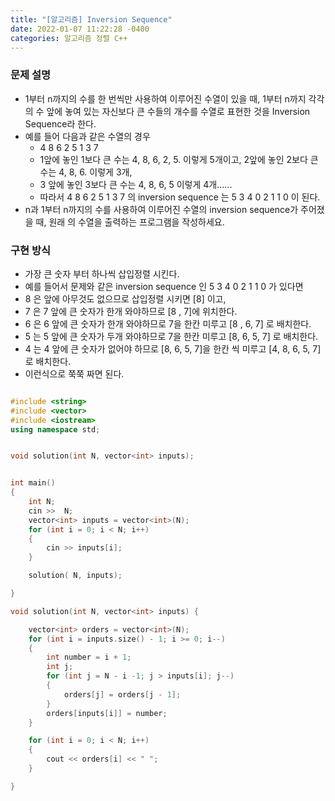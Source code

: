 ```yaml
---
title: "[알고리즘] Inversion Sequence"
date: 2022-01-07 11:22:28 -0400
categories: 알고리즘 정렬 C++
---
```


### 문제 설명

- 1부터 n까지의 수를 한 번씩만 사용하여 이루어진 수열이 있을 때, 1부터 n까지 각각의 수 앞에 놓여 있는 자신보다 큰 수들의 개수를 수열로 표현한 것을 Inversion Sequence라 한다.
- 예를 들어 다음과 같은 수열의 경우
    - 4 8 6 2 5 1 3 7
    - 1앞에 놓인 1보다 큰 수는 4, 8, 6, 2, 5. 이렇게 5개이고, 2앞에 놓인 2보다 큰 수는 4, 8, 6. 이렇게 3개,
    - 3 앞에 놓인 3보다 큰 수는 4, 8, 6, 5 이렇게 4개......
    - 따라서 4 8 6 2 5 1 3 7 의 inversion sequence 는 5 3 4 0 2 1 1 0 이 된다.
- n과 1부터 n까지의 수를 사용하여 이루어진 수열의 inversion sequence가 주어졌을 때, 원래 의 수열을 출력하는 프로그램을 작성하세요.


### 구현 방식

- 가장 큰 숫자 부터 하나씩 삽입정렬 시킨다.
- 예를 들어서 문제와 같은 inversion sequence 인 5 3 4 0 2 1 1 0 가 있다면
- 8 은 앞에 아무것도 없으므로 삽입정렬 시키면 [8] 이고,
- 7 은 7 앞에 큰 숫자가 한개 와야하므로 [8 , 7]에 위치한다.
- 6 은 6 앞에 큰 숫자가 한개 와야하므로 7을 한칸 미루고 [8 , 6, 7] 로 배치한다.
- 5 는 5 앞에 큰 숫자가 두개 와야하므로 7을 한칸 미루고 [8, 6, 5, 7] 로 배치한다.
- 4 는 4 앞에 큰 숫자가 없어야 하므로 [8, 6, 5, 7]을 한칸 씩 미루고 [4, 8, 6, 5, 7] 로 배치한다.
- 이런식으로 쭉쭉 짜면 된다.


```cpp

#include <string>
#include <vector>
#include <iostream>
using namespace std;


void solution(int N, vector<int> inputs);


int main()
{
    int N;
    cin >>  N;
    vector<int> inputs = vector<int>(N);
    for (int i = 0; i < N; i++)
    {
        cin >> inputs[i];
    }

    solution( N, inputs);

}

void solution(int N, vector<int> inputs) {

    vector<int> orders = vector<int>(N);
    for (int i = inputs.size() - 1; i >= 0; i--)
    {
        int number = i + 1;
        int j;
        for (int j = N - i -1; j > inputs[i]; j--)
        {
            orders[j] = orders[j - 1];
        }
        orders[inputs[i]] = number;
    }

    for (int i = 0; i < N; i++)
    {
        cout << orders[i] << " ";
    }

}


```